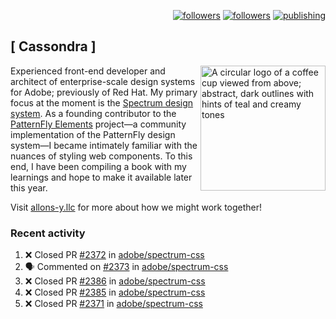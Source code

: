 <p align="right"><a rel="me" href="https://front-end.social/@castastrophe">
    <img alt="followers" title="Follow me on Mastodon" src="https://img.shields.io/mastodon/follow/109297102751309835?domain=https%3A%2F%2Ffront-end.social&label=Follow&logo=mastodon&logoColor=white&style=for-the-badge&labelColor=008080&color=006969"/></a>
  <a href="https://codepen.io/castastrophe/">
    <img alt="followers" title="Follow me on CodePen" src="https://img.shields.io/badge/16-1?color=640464&labelColor=7c007c&style=for-the-badge&logo=codepen&label=Follow"/></a>
<a href="https://castastrophe.medium.com/">
    <img alt="publishing" title="View articles on Medium" src="https://img.shields.io/badge/107-1?color=666&labelColor=444&label=subscribe&logo=medium&logoColor=white&style=for-the-badge"/></a>
</p>

## [&nbsp;Cassondra&nbsp;]

<img align="right" src="https://github-production-user-asset-6210df.s3.amazonaws.com/1840295/253016758-ba468774-1cd3-42c2-8f43-947b5eeb5edf.png" height="200" alt="A circular logo of a coffee cup viewed from above; abstract, dark outlines with hints of teal and creamy tones">

Experienced front-end developer and architect of enterprise-scale design systems for Adobe; previously of Red Hat. My primary focus at the moment is the [Spectrum design system](https://github.com/adobe/spectrum-css). As a founding contributor to the [PatternFly&nbsp;Elements](https://github.com/patternfly/patternfly-elements) project&mdash;a community implementation of the PatternFly design system&mdash;I became intimately familiar with the nuances of styling web components. To this end, I have been compiling a book with my learnings and hope to make it available later this year.

Visit [allons-y.llc](http://allons-y.llc/) for more about how we might work together!

### Recent activity

<!--START_SECTION:activity-->
1. ❌ Closed PR [#2372](https://github.com/adobe/spectrum-css/pull/2372) in [adobe/spectrum-css](https://github.com/adobe/spectrum-css)
2. 🗣 Commented on [#2373](https://github.com/adobe/spectrum-css/pull/2373#issuecomment-1872572197) in [adobe/spectrum-css](https://github.com/adobe/spectrum-css)
3. ❌ Closed PR [#2386](https://github.com/adobe/spectrum-css/pull/2386) in [adobe/spectrum-css](https://github.com/adobe/spectrum-css)
4. ❌ Closed PR [#2385](https://github.com/adobe/spectrum-css/pull/2385) in [adobe/spectrum-css](https://github.com/adobe/spectrum-css)
5. ❌ Closed PR [#2371](https://github.com/adobe/spectrum-css/pull/2371) in [adobe/spectrum-css](https://github.com/adobe/spectrum-css)
<!--END_SECTION:activity-->
